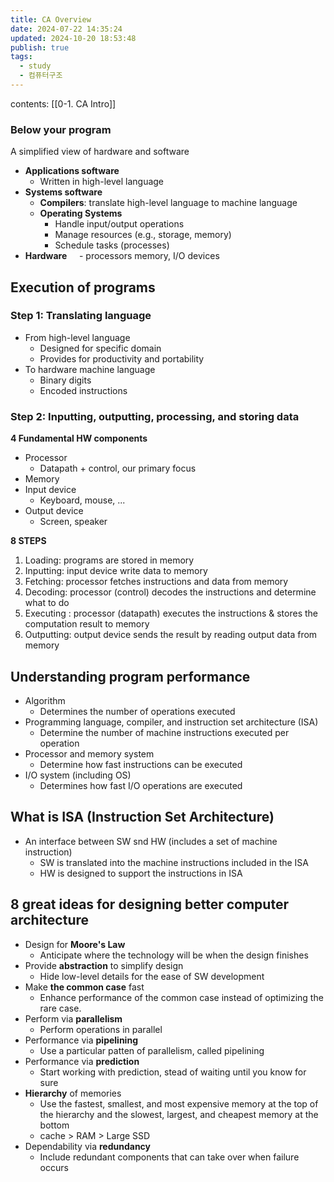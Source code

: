 ```yaml
---
title: CA Overview
date: 2024-07-22 14:35:24
updated: 2024-10-20 18:53:48
publish: true
tags:
  - study
  - 컴퓨터구조
---
```

contents: [[0-1. CA Intro]]
### Below your program

A simplified view of hardware and software
- **Applications software**
	- Written in high-level language
- **Systems software**
	- **Compilers**: translate high-level language to machine language
	- **Operating Systems**
		- Handle input/output operations
		- Manage resources (e.g., storage, memory)
		- Schedule tasks (processes)
- **Hardware**
    - processors memory, I/O devices
    

## Execution of programs
### Step 1: Translating language
- From high-level language
	- Designed for specific domain
	- Provides for productivity and portability
- To hardware machine language
	- Binary digits
	- Encoded instructions

### Step 2: Inputting, outputting, processing, and storing data
**4 Fundamental HW components**
- Processor
	- Datapath + control, our primary focus
- Memory
- Input device
	- Keyboard, mouse, ...
- Output device
	- Screen, speaker

**8 STEPS**
1) Loading: programs are stored in memory
2) Inputting: input device write data to memory
3) Fetching: processor fetches instructions and data from memory
4) Decoding: processor (control) decodes the instructions and determine what to do
5) Executing : processor (datapath) executes the instructions & stores the computation result to memory
6) Outputting: output device sends the result by reading output data from memory

## Understanding program performance

- Algorithm
	- Determines the number of operations executed
- Programming language, compiler, and instruction set architecture (ISA)
	- Determine the number of machine instructions executed per operation
- Processor and memory system
	- Determine how fast instructions can be executed
- I/O system (including OS)
	- Determines how fast I/O operations are executed

## What is ISA (Instruction Set Architecture)
- An interface between SW snd HW (includes a set of machine instruction)
	- SW is translated into the machine instructions included in the ISA
	- HW is designed to support the instructions in ISA

## 8 great ideas for designing better computer architecture
- Design for **Moore's Law**
	- Anticipate where the technology will be when the design finishes
- Provide **abstraction** to simplify design
	- Hide low-level details for the ease of SW development
- Make **the common case** fast
	- Enhance performance of the common case instead of optimizing the rare case.
- Perform via **parallelism**
	- Perform operations in parallel
- Performance via **pipelining**
	- Use a particular patten of parallelism, called pipelining
- Performance via **prediction**
	- Start working with prediction, stead of waiting until you know for sure
- **Hierarchy** of memories
	- Use the fastest, smallest, and most expensive memory at the top of the hierarchy and the slowest, largest, and cheapest memory at the bottom
	- cache > RAM > Large SSD
- Dependability via **redundancy**
	- Include redundant components that can take over when failure occurs